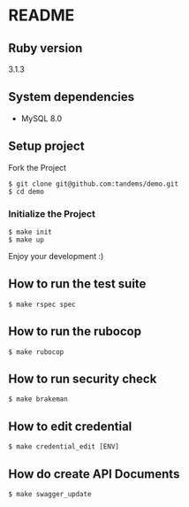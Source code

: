 # README

## Ruby version

3.1.3

## System dependencies

* MySQL 8.0

## Setup project

Fork the Project

```
$ git clone git@github.com:tandems/demo.git
$ cd demo
```

### Initialize the Project

```
$ make init
$ make up
```

Enjoy your development :)

## How to run the test suite

```
$ make rspec spec
```

## How to run the rubocop

```
$ make rubocop
```

## How to run security check

```
$ make brakeman
```

## How to edit credential

```
$ make credential_edit [ENV]
```

## How do create API Documents

```
$ make swagger_update
```
